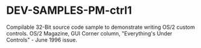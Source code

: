 # DEV-SAMPLES-PM-ctrl1
Compilable 32-Bit source code sample to demonstrate writing OS/2 custom controls. OS/2 Magazine, GUI Corner column, "Everything's Under Controls" - June 1996 issue.
